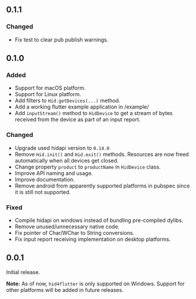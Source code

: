 ## 0.1.1

### Changed

- Fix test to clear pub publish warnings.

## 0.1.0

### Added

- Support for macOS platform.
- Support for Linux platform.
- Add filters to `Hid.getDevices(...)` method.
- Add a working flutter example application in /example/
- Add `inputStream()` method to `HidDevice` to get a stream of bytes received
  from the device as part of an input report.

### Changed

- Upgrade used hidapi version to `0.14.0`
- Remove `Hid.init()` and `Hid.exit()` methods. Resources are now freed automatically when all devices get closed.
- Change property `product` to `productName` in `HidDevice` class.
- Improve API naming and usage.
- Improve documentation.
- Remove android from apparently supported platforms in pubspec since it is still not supported.

### Fixed

- Compile hidapi on windows instead of bundling pre-compiled dylibs.
- Remove unused/unnecessary native code.
- Fix pointer of Char/WChar to String conversions.
- Fix input report receiving implementation on desktop platforms.

## 0.0.1

Initial release.

**Note:** As of now, `hid4flutter` is only supported on Windows. Support for other platforms will be added in future releases.
